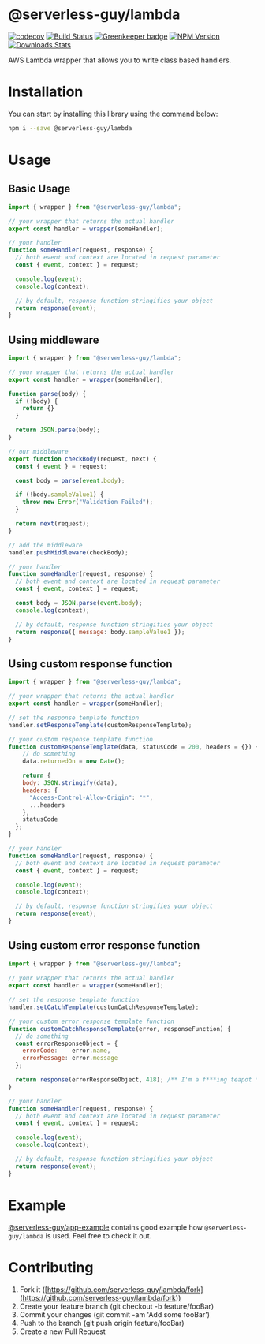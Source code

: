 # @serverless-guy/lambda  
[![codecov](https://codecov.io/gh/serverless-guy/lambda/branch/2.0/graph/badge.svg)](https://codecov.io/gh/serverless-guy/lambda)
[![Build Status][travis-image]][travis-url]
[![Greenkeeper badge][greenkeeper-image]](https://greenkeeper.io/)
[![NPM Version][npm-image]][npm-url]
[![Downloads Stats][npm-downloads]][npm-url]  
  
AWS Lambda wrapper that allows you to write class based handlers.  
  
  
# Installation  
  
You can start by installing this library using the command below:  
  
```sh
npm i --save @serverless-guy/lambda
```
  
# Usage  
  
## Basic Usage 
  
```javascript
import { wrapper } from "@serverless-guy/lambda";

// your wrapper that returns the actual handler
export const handler = wrapper(someHandler);

// your handler
function someHandler(request, response) {
  // both event and context are located in request parameter
  const { event, context } = request;

  console.log(event);
  console.log(context);

  // by default, response function stringifies your object
  return response(event);
}
```
## Using middleware  
  
```javascript
import { wrapper } from "@serverless-guy/lambda";

// your wrapper that returns the actual handler
export const handler = wrapper(someHandler);

function parse(body) {
  if (!body) {
    return {}
  }

  return JSON.parse(body);
}

// our middleware
export function checkBody(request, next) {
  const { event } = request;

  const body = parse(event.body);

  if (!body.sampleValue1) {
    throw new Error("Validation Failed");
  }

  return next(request);
}

// add the middleware
handler.pushMiddleware(checkBody);

// your handler
function someHandler(request, response) {
  // both event and context are located in request parameter
  const { event, context } = request;

  const body = JSON.parse(event.body);
  console.log(context);

  // by default, response function stringifies your object
  return response({ message: body.sampleValue1 });
}
```  
  
## Using custom response function  
  
```javascript
import { wrapper } from "@serverless-guy/lambda";

// your wrapper that returns the actual handler
export const handler = wrapper(someHandler);

// set the response template function
handler.setResponseTemplate(customResponseTemplate);

// your custom response template function
function customResponseTemplate(data, statusCode = 200, headers = {}) {
    // do something
    data.returnedOn = new Date();

    return {
    body: JSON.stringify(data),
    headers: {
      "Access-Control-Allow-Origin": "*",
      ...headers
    },
    statusCode
  };
}

// your handler
function someHandler(request, response) {
  // both event and context are located in request parameter
  const { event, context } = request;

  console.log(event);
  console.log(context);

  // by default, response function stringifies your object
  return response(event);
}
```
## Using custom error response function  
  
```javascript
import { wrapper } from "@serverless-guy/lambda";
 
// your wrapper that returns the actual handler
export const handler = wrapper(someHandler);

// set the response template function
handler.setCatchTemplate(customCatchResponseTemplate);

// your custom error response template function
function customCatchResponseTemplate(error, responseFunction) {
  // do something
  const errorResponseObject = {
    errorCode:    error.name,
    errorMessage: error.message
  };

  return response(errorResponseObject, 418); /** I'm a f***ing teapot */
}

// your handler
function someHandler(request, response) {
  // both event and context are located in request parameter
  const { event, context } = request;

  console.log(event);
  console.log(context);

  // by default, response function stringifies your object
  return response(event);
}
```
  
# Example  
  
[@serverless-guy/app-example](https://github.com/serverless-guy/app-example) contains good example how `@serverless-guy/lambda` is used. Feel free to check it out.
# Contributing
  
1. Fork it ([https://github.com/serverless-guy/lambda/fork](https://github.com/serverless-guy/lambda/fork))  
2. Create your feature branch (git checkout -b feature/fooBar)  
3. Commit your changes (git commit -am 'Add some fooBar')  
4. Push to the branch (git push origin feature/fooBar)  
5. Create a new Pull Request  
  
<!-- Markdown link & img dfn's -->
[npm-image]: https://img.shields.io/npm/v/@serverless-guy/lambda.svg?style=flat-square
[npm-url]: https://www.npmjs.com/package/@serverless-guy/lambda
[npm-downloads]: https://img.shields.io/npm/dm/@serverless-guy/lambda.svg?style=flat-square
[travis-image]: https://travis-ci.org/serverless-guy/lambda.svg?branch=2.0
[travis-url]: https://travis-ci.org/serverless-guy/lambda
[greenkeeper-image]: https://badges.greenkeeper.io/serverless-guy/lambda.svg